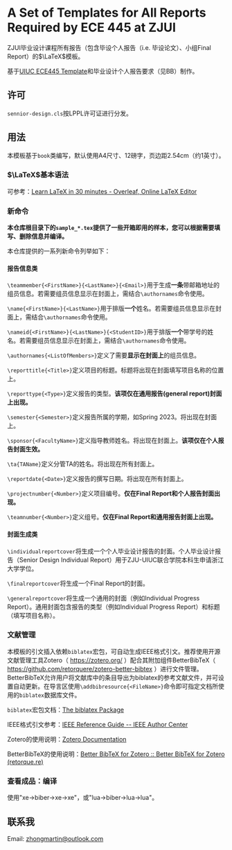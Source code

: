 # A Set of Templates for All Reports Required by ECE 445 at ZJUI

ZJUI毕业设计课程所有报告（包含毕设个人报告（i.e. 毕设论文）、小组Final Report）的$\LaTeX$模板。

基于[UIUC ECE445 Template](https://courses.grainger.illinois.edu/ece445zjui/documents/445_template.zip)和毕业设计个人报告要求（见BB）制作。

## 许可

`sennior-design.cls`按LPPL许可证进行分发。

## 用法
本模板基于`book`类编写，默认使用A4尺寸、12磅字，页边距2.54cm（约1英寸）。

### $\LaTeX$基本语法
可参考：[Learn LaTeX in 30 minutes - Overleaf, Online LaTeX Editor](https://www.overleaf.com/learn/latex/Learn_LaTeX_in_30_minutes)

### 新命令

**本仓库根目录下的`sample_*.tex`提供了一些开箱即用的样本，您可以根据需要填写、删除信息并编译。**

本仓库提供的一系列新命令列举如下：

#### 报告信息类

`\teammember{<FirstName>}{<LastName>}{<Email>}`用于生成**一条**带邮箱地址的组员信息。若需要组员信息显示在封面上，需结合`\authornames`命令使用。

`\name{<FirstName>}{<LastName>}`用于排版**一个**姓名。若需要组员信息显示在封面上，需结合`\authornames`命令使用。

`\nameid{<FirstName>}{<LastName>}{<StudentID>}`用于排版**一个**带学号的姓名。若需要组员信息显示在封面上，需结合`\authornames`命令使用。

`\authornames{<ListOfMembers>}`定义了需要**显示在封面上**的组员信息。

`\reporttitle{<Title>}`定义项目的标题。标题将出现在封面填写项目名称的位置上。

`\reporttype{<Type>}`定义报告的类型。**该项仅在通用报告(general report)封面上出现。**

`\semester{<Semester>}`定义报告所属的学期，如Spring 2023。将出现在封面上。

`\sponsor{<FacultyName>}`定义指导教师姓名。将出现在封面上。**该项仅在个人报告封面生效。**

`\ta{TAName}`定义分管TA的姓名。将出现在所有封面上。

`\reportdate{<Date>}`定义报告的撰写日期。将出现在所有封面上。

`\projectnumber{<Number>}`定义项目编号。**仅在Final Report和个人报告封面出现。**

`\teamnumber{<Number>}`定义组号。**仅在Final Report和通用报告封面上出现。**

#### 封面生成类

`\individualreportcover`将生成一个个人毕业设计报告的封面。个人毕业设计报告（Senior Design Individual Report）用于ZJU-UIUC联合学院本科生申请浙江大学学位。

`\finalreportcover`将生成一个Final Report的封面。

`\generalreportcover`将生成一个通用的封面（例如Individual Progress Report）。通用封面包含报告的类型（例如Individual Progress Report）和标题（填写项目名称）。

### 文献管理
本模板的引文插入依赖`biblatex`宏包，可自动生成IEEE格式引文。推荐使用开源文献管理工具Zotero（ https://zotero.org/ ）配合其附加组件BetterBibTeX（ https://github.com/retorquere/zotero-better-bibtex ）进行文件管理。BetterBibTeX允许用户将文献库中的条目导出为biblatex的参考文献文件，并可设置自动更新。在导言区使用`\addbibresource{<FileName>}`命令即可指定文档所使用的`biblatex`数据库文件。

`biblatex`宏包文档：[The biblatex Package](http://mirrors.ctan.org/macros/latex/contrib/biblatex/doc/biblatex.pdf)

IEEE格式引文参考：[IEEE Reference Guide -- IEEE Author Center](https://ieeeauthorcenter.ieee.org/wp-content/uploads/IEEE-Reference-Guide.pdf)

Zotero的使用说明：[Zotero Documentation](https://www.zotero.org/support/)

BetterBibTeX的使用说明：[Better BibTeX for Zotero :: Better BibTeX for Zotero (retorque.re)](https://retorque.re/zotero-better-bibtex/)

### 查看成品：编译

使用"xe->biber->xe->xe"，或"lua->biber->lua->lua"。

## 联系我
Email: zhongmartin@outlook.com

